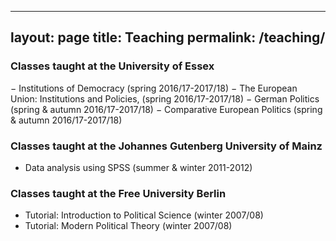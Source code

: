 
---
layout: page
title: Teaching
permalink: /teaching/
---

### Classes taught at the University of Essex

−	Institutions of Democracy (spring 2016/17-2017/18)
−	The European Union: Institutions and Policies, (spring 2016/17-2017/18)
−	German Politics (spring & autumn 2016/17-2017/18)
−	Comparative European Politics (spring & autumn 2016/17-2017/18)

### Classes taught at the Johannes Gutenberg University of Mainz

- Data analysis using SPSS (summer & winter 2011-2012)

### Classes taught at the Free University Berlin

- Tutorial: Introduction to Political Science (winter 2007/08)
- Tutorial: Modern Political Theory (winter 2007/08)
